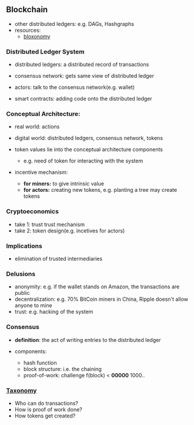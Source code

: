 ## Blockchain

- other distributed ledgers: e.g. DAGs, Hashgraphs
- resources:
  - [bloxonomy](http://bloxonomy.space)

### Distributed Ledger System

- distributed ledgers: a distributed record of transactions
- consensus network: gets same view of distributed ledger
- actors: talk to the consensus network(e.g. wallet)

- smart contracts: adding code onto the distributed ledger

### Conceptual Architecture:
  - real world: actions
  - digital world: distributed ledgers, consensus network, tokens

  - token values lie into the conceptual architecture components
     - e.g. need of token for interacting with the system
  - incentive mechanism:
      - **for miners:** to give intrinsic value
      - **for actors:** creating new tokens, e.g. planting a tree may create tokens

### Cryptoeconomics

- take 1: trust trust mechanism
- take 2: token design(e.g. incetives for actors)

### Implications

- elimination of trusted intermediaries

### Delusions
  - anonymity: e.g. if the wallet stands on Amazon, the transactions are public
  - decentralization: e.g. 70% BitCoin miners in China, Ripple doesn't allow anyone to mine
  - trust: e.g. hacking of the system

### Consensus

- **definition**: the act of writing entries to the distributed ledger

- components:
  - hash function
  - block structure: i.e. the chaining
  - proof-of-work: challenge f(block) < **00000** 1000..

### [Taxonomy](http://bloxonomy.space)
  - Who can do transactions?
  - How is proof of work done?
  - How tokens get created?
